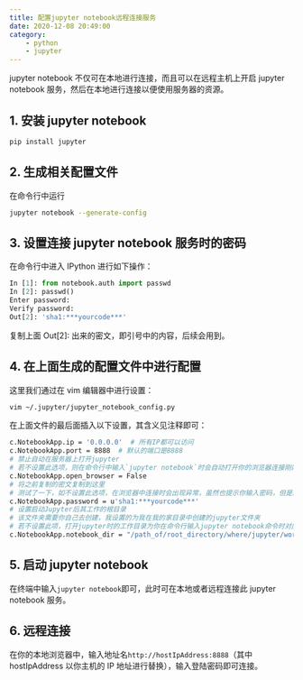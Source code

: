 ```yaml
---
title: 配置jupyter notebook远程连接服务
date: 2020-12-08 20:49:00
category:
    - python
    - jupyter
---
```


jupyter notebook 不仅可在本地进行连接，而且可以在远程主机上开启 jupyter notebook 服务，然后在本地进行连接以便使用服务器的资源。

<!-- more -->

## 1. 安装 jupyter notebook

```bash
pip install jupyter
```

## 2. 生成相关配置文件

在命令行中运行

```bash
jupyter notebook --generate-config
```

## 3. 设置连接 jupyter notebook 服务时的密码

在命令行中进入 IPython 进行如下操作：

```python
In [1]: from notebook.auth import passwd
In [2]: passwd()
Enter password:
Verify password:
Out[2]: 'sha1:***yourcode***'
```

复制上面 Out[2]: 出来的密文，即引号中的内容，后续会用到。

## 4. 在上面生成的配置文件中进行配置

这里我们通过在 vim 编辑器中进行设置：

```bash
vim ~/.jupyter/jupyter_notebook_config.py
```

在上面文件的最后面插入以下设置，其含义见注释即可：

```bash
c.NotebookApp.ip = '0.0.0.0'  # 所有IP都可以访问
c.NotebookApp.port = 8888  # 默认的端口是8888
# 禁止自动在服务器上打开jupyter
# 若不设置此选项，则在命令行中输入`jupyter notebook`时会自动打开你的浏览器连接刚刚开启的jupyter服务
c.NotebookApp.open_browser = False
# 将之前复制的密文复制到这里
# 测试了一下，如不设置此选项，在浏览器中连接时会出现异常，虽然也提示你输入密码，但是就是无法连接成功
c.NotebookApp.password = u'sha1:***yourcode***'
# 设置启动Jupyter后其工作的根目录
# 该文件夹需要你自己去创建，我设置的为我在我的家目录中创建的jupyter文件夹
# 若不设置此项，打开jupyter时的工作目录为你在命令行输入jupyter notebook命令时对应的目录
c.NotebookApp.notebook_dir = "/path_of/root_directory/where/jupyter/works/"
```

## 5. 启动 jupyter notebook

在终端中输入`jupyter notebook`即可，此时可在本地或者远程连接此 jupyter notebook 服务。

## 6. 远程连接

在你的本地浏览器中，输入地址名`http://hostIpAddress:8888`（其中 hostIpAddress 以你主机的 IP 地址进行替换），输入登陆密码即可连接。

